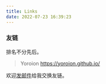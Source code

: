 ```yaml
---
title: Links
date: 2022-07-23 16:39:23
---
```


### 友链

排名不分先后。

> Yoroion
> https://yoroion.github.io/

欢迎[发邮件](mailto:AHpx@yandex.com)给我交换友链。